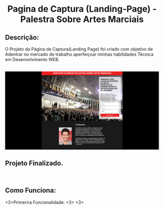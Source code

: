<h1 align="center">  Pagina de Captura (Landing-Page) - Palestra Sobre Artes Marciais </h1>

<h2>Descrição:</h2>
<p>O Projeto da Página de Captura(Landing Page) foi criado com objetivo de Adentrar no mercado de trabalho aperfeiçoar minhas habilidades Técnica em Desenvolvimento WEB.</p><br>

<img src="https://github.com/Jasmg2002/Pagina-de-Captura--Landing-Page--Palestra-Sobre-Artes-Marciais/blob/main/image/photoPage.JPG">

<h2 color="green">Projeto Finalizado.</h2><br>

<h2>Como Funciona:</h2>
  <3>Primerira Funcionalidade: </3>
  <3></3>
  <3></3>

<h2></h2>

<h2></h2>
